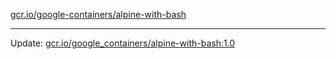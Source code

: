 [gcr.io/google-containers/alpine-with-bash](https://hub.docker.com/r/cruse/alpine-with-bash/tags/) 

----
Update: [gcr.io/google_containers/alpine-with-bash:1.0](https://hub.docker.com/r/cruse/alpine-with-bash/tags/)

